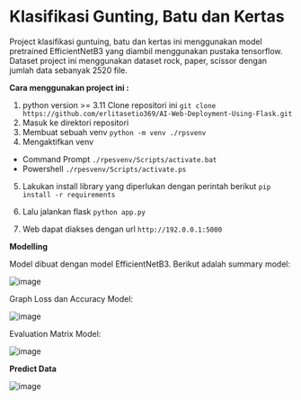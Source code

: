 # Klasifikasi Gunting, Batu dan Kertas

Project klasifikasi guntuing, batu dan kertas ini menggunakan model pretrained EfficientNetB3 yang diambil menggunakan pustaka tensorflow. Dataset project ini menggunakan dataset rock, paper, scissor dengan jumlah data sebanyak 2520 file. 

**Cara menggunakan project ini :**

1. python version >= 3.11 Clone repositori ini
```git clone https://github.com/erlitasetio369/AI-Web-Deployment-Using-Flask.git``` 
2. Masuk ke direktori repositori
3. Membuat sebuah venv 
```python -m venv ./rpsvenv```
4. Mengaktifkan venv
  - Command Prompt
```./rpesvenv/Scripts/activate.bat```
  - Powershell
```./rpesvenv/Scripts/activate.ps```

5. Lakukan install library yang diperlukan dengan perintah berikut
```pip install -r requirements```
6. Lalu jalankan flask
```python app.py```

7. Web dapat diakses dengan url ```http://192.0.0.1:5000```

**Modelling**

Model dibuat dengan model EfficientNetB3. Berikut adalah summary model:

![image](https://github.com/erlitasetio369/AI-Web-Deployment-Using-Flask/assets/145989415/7afa8474-4804-4eb9-b370-7b78f38a07d5)

Graph Loss dan Accuracy Model:

![image](https://github.com/erlitasetio369/AI-Web-Deployment-Using-Flask/assets/145989415/439a6f57-7579-4a0c-84bb-c0539ee834f6)

Evaluation Matrix Model:

![image](https://github.com/erlitasetio369/AI-Web-Deployment-Using-Flask/assets/145989415/d4f967e0-c387-49c1-89e6-62093c0d95ae)

**Predict Data**

![image](https://github.com/erlitasetio369/AI-Web-Deployment-Using-Flask/assets/145989415/e12548a4-3fa1-418b-b491-9eee62fc2ac0)







